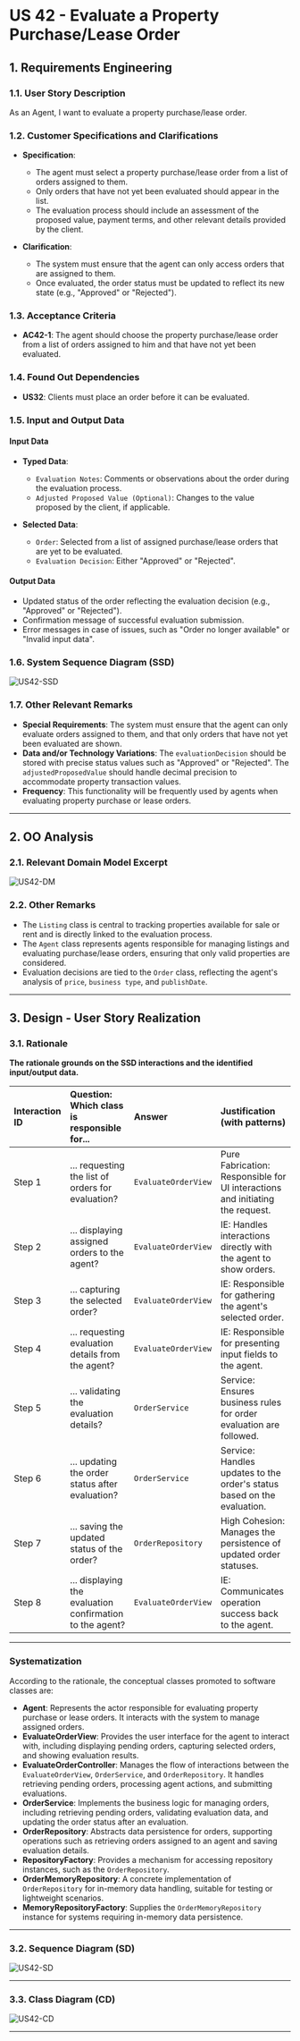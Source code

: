 # US 42 - Evaluate a Property Purchase/Lease Order

## 1. Requirements Engineering

### 1.1. User Story Description

As an Agent, I want to evaluate a property purchase/lease order.

### 1.2. Customer Specifications and Clarifications

- **Specification**:
  - The agent must select a property purchase/lease order from a list of orders assigned to them.
  - Only orders that have not yet been evaluated should appear in the list.
  - The evaluation process should include an assessment of the proposed value, payment terms, and other relevant details provided by the client.

- **Clarification**:
  - The system must ensure that the agent can only access orders that are assigned to them.
  - Once evaluated, the order status must be updated to reflect its new state (e.g., "Approved" or "Rejected").

### 1.3. Acceptance Criteria

- **AC42-1**: The agent should choose the property purchase/lease order from a list of orders assigned to him and that have not yet been evaluated.

### 1.4. Found Out Dependencies

- **US32**: Clients must place an order before it can be evaluated.

### 1.5. Input and Output Data

#### **Input Data**
- **Typed Data**:
  - `Evaluation Notes`: Comments or observations about the order during the evaluation process.
  - `Adjusted Proposed Value (Optional)`: Changes to the value proposed by the client, if applicable.

- **Selected Data**:
  - `Order`: Selected from a list of assigned purchase/lease orders that are yet to be evaluated.
  - `Evaluation Decision`: Either "Approved" or "Rejected".

#### **Output Data**
- Updated status of the order reflecting the evaluation decision (e.g., "Approved" or "Rejected").
- Confirmation message of successful evaluation submission.
- Error messages in case of issues, such as "Order no longer available" or "Invalid input data".

### 1.6. System Sequence Diagram (SSD)

![US42-SSD](us42-ssd.svg) 

### 1.7. Other Relevant Remarks

- **Special Requirements**: The system must ensure that the agent can only evaluate orders assigned to them, and that only orders that have not yet been evaluated are shown.
- **Data and/or Technology Variations**: The `evaluationDecision` should be stored with precise status values such as "Approved" or "Rejected". The `adjustedProposedValue` should handle decimal precision to accommodate property transaction values.
- **Frequency**: This functionality will be frequently used by agents when evaluating property purchase or lease orders.

---

## 2. OO Analysis

### 2.1. Relevant Domain Model Excerpt

![US42-DM](us42-DM.svg) 

### 2.2. Other Remarks

- The `Listing` class is central to tracking properties available for sale or rent and is directly linked to the evaluation process.
- The `Agent` class represents agents responsible for managing listings and evaluating purchase/lease orders, ensuring that only valid properties are considered.
- Evaluation decisions are tied to the `Order` class, reflecting the agent's analysis of `price`, `business type`, and `publishDate`.

---

## 3. Design - User Story Realization

### 3.1. Rationale

**The rationale grounds on the SSD interactions and the identified input/output data.**

| Interaction ID | Question: Which class is responsible for...              | Answer                               | Justification (with patterns)                                                 |
|:---------------|:---------------------------------------------------------|:-------------------------------------|:------------------------------------------------------------------------------|
| Step 1         | ... requesting the list of orders for evaluation?        | `EvaluateOrderView`                  | Pure Fabrication: Responsible for UI interactions and initiating the request. |
| Step 2         | ... displaying assigned orders to the agent?             | `EvaluateOrderView`                  | IE: Handles interactions directly with the agent to show orders.              |
| Step 3         | ... capturing the selected order?                        | `EvaluateOrderView`                  | IE: Responsible for gathering the agent's selected order.                     |
| Step 4         | ... requesting evaluation details from the agent?        | `EvaluateOrderView`                  | IE: Responsible for presenting input fields to the agent.                     |
| Step 5         | ... validating the evaluation details?                   | `OrderService`                       | Service: Ensures business rules for order evaluation are followed.            |
| Step 6         | ... updating the order status after evaluation?          | `OrderService`                       | Service: Handles updates to the order's status based on the evaluation.       |
| Step 7         | ... saving the updated status of the order?              | `OrderRepository`                    | High Cohesion: Manages the persistence of updated order statuses.             |
| Step 8         | ... displaying the evaluation confirmation to the agent? | `EvaluateOrderView`                  | IE: Communicates operation success back to the agent.                         |

---

### Systematization

According to the rationale, the conceptual classes promoted to software classes are:

- **Agent**: Represents the actor responsible for evaluating property purchase or lease orders. It interacts with the system to manage assigned orders.
- **EvaluateOrderView**: Provides the user interface for the agent to interact with, including displaying pending orders, capturing selected orders, and showing evaluation results.
- **EvaluateOrderController**: Manages the flow of interactions between the `EvaluateOrderView`, `OrderService`, and `OrderRepository`. It handles retrieving pending orders, processing agent actions, and submitting evaluations.
- **OrderService**: Implements the business logic for managing orders, including retrieving pending orders, validating evaluation data, and updating the order status after an evaluation.
- **OrderRepository**: Abstracts data persistence for orders, supporting operations such as retrieving orders assigned to an agent and saving evaluation details.
- **RepositoryFactory**: Provides a mechanism for accessing repository instances, such as the `OrderRepository`.
- **OrderMemoryRepository**: A concrete implementation of `OrderRepository` for in-memory data handling, suitable for testing or lightweight scenarios.
- **MemoryRepositoryFactory**: Supplies the `OrderMemoryRepository` instance for systems requiring in-memory data persistence.

---

### 3.2. Sequence Diagram (SD)

![US42-SD](us42-sd.svg)

---

### 3.3. Class Diagram (CD)

![US42-CD](us42-cd.svg)

---
